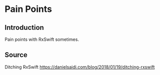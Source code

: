# Pain Points
## Introduction

Pain points with RxSwift sometimes.



## Source

Ditching RxSwift
https://danielsaidi.com/blog/2018/01/19/ditching-rxswift